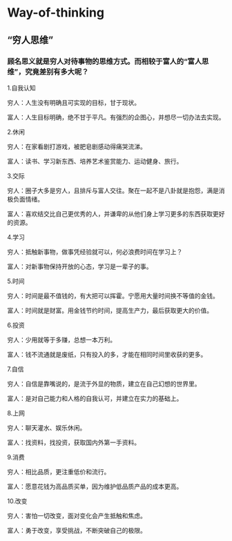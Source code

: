 # Way-of-thinking

## “穷人思维”

### 顾名思义就是穷人对待事物的思维方式。而相较于富人的“富人思维”，究竟差别有多大呢？

1.自我认知

穷人：人生没有明确且可实现的目标，甘于现状。

富人：人生目标明确，绝不甘于平凡。有强烈的企图心，并想尽一切办法去实现。

2.休闲

穷人：在家看剧打游戏，被肥皂剧感动得痛哭流涕。

富人：读书、学习新东西、培养艺术鉴赏能力、运动健身、旅行。

3.交际

穷人：圈子大多是穷人，且排斥与富人交往。聚在一起不是八卦就是抱怨，满是消极负面情绪。

富人：喜欢结交比自己更优秀的人，并谦卑的从他们身上学习更多的东西获取更好的资源。 

4.学习

穷人：抵触新事物，做事凭经验就可以，何必浪费时间在学习上？

富人：对新事物保持开放的心态，学习是一辈子的事。

5.时间

穷人：时间是最不值钱的，有大把可以挥霍。宁愿用大量时间换不等值的金钱。

富人：时间就是财富。用金钱节约时间，提高生产力，最后获取更大的价值。

6.投资

穷人：少用就等于多赚，总想一本万利。

富人：钱不流通就是废纸，只有投入的多，才能在相同时间里收获的更多。

7.自信

穷人：自信是靠嘴说的，是流于外显的物质，建立在自己幻想的世界里。

富人：是对自己能力和人格的自我认可，并建立在实力的基础上。

8.上网

穷人：聊天灌水、娱乐休闲。

富人：找资料，找投资，获取国内外第一手资料。

9.消费

穷人：相比品质，更注重低价和流行。

富人：愿意花钱为高品质买单，因为维护低品质产品的成本更高。

10.改变

穷人：害怕一切改变，面对变化会产生抵触和焦虑。

富人：勇于改变，享受挑战，不断突破自己的极限。
